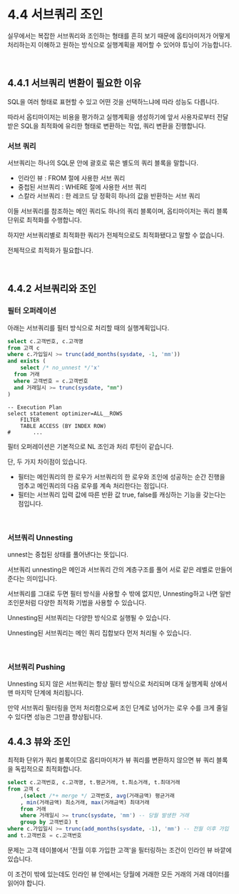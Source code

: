 # 4.4 서브쿼리 조인

실무에서는 복잡한 서브쿼리와 조인하는 형태를 흔히 보기 때문에 옵티아미저가 어떻게 처리하는지 이해하고 원하는 방식으로 실행계획을 제어할 수 있어야 튜닝이 가능합니다.

<br>

## 4.4.1 서브쿼리 변환이 필요한 이유

SQL을 여러 형태로 표현할 수 있고 어떤 것을 선택하느냐에 따라 성능도 다릅니다.

따라서 옵티마이저는 비용을 평가하고 실행계획을 생성하기에 앞서 사용자로부터 전달받은 SQL을 최적화에 유리한 형태로 변환하는 작업, 쿼리 변환을 진행합니다.



### 서브 쿼리

서브쿼리는 하나의 SQL문 안에 괄호로 묶은 별도의 쿼리 블록을 말합니다.

* 인라인 뷰 : FROM 절에 사용한 서브 쿼리
* 중첩된 서브쿼리 : WHERE 절에 사용한 서브 쿼리
* 스칼라 서브쿼리 : 한 레코드 당 정확히 하나의 값을 반환하는 서브 쿼리



이들 서브쿼리를 참조하는 메인 쿼리도 하나의 쿼리 블록이며, 옵티마이저는 쿼리 블록 단위로 최적화를 수행합니다.

하지만 서브쿼리별로 최적화한 쿼리가 전체적으로도 최적화됐다고 말할 수 없습니다.

전체적으로 최적화가 필요합니다.

<br>

## 4.4.2 서브쿼리와 조인

### 필터 오퍼레이션

아래는 서브쿼리를 필터 방식으로 처리할 때의 실행계획입니다.

```sql
select c.고객번호, c.고객명
from 고객 c
where c.가입일시 >= trunc(add_months(sysdate, -1, 'mm'))
and exists (
	select /* no_unnest */'x'
  from 거래
  where 고객번호 = c.고객번호
  and 거래일시 >= trunc(sysdate, "mm")
)
```

```
-- Execution Plan
select statement optimizer=ALL__ROWS
	FILTER
  	TABLE ACCESS (BY INDEX ROW)
#   	...
```



필터 오퍼레이션은 기본적으로 NL 조인과 처리 루틴이 같습니다.

단, 두 가지 차이점이 있습니다.

* 필터는 메인쿼리의 한 로우가 서브쿼리의 한 로우와 조인에 성공하는 순간 진행을 멈추고 메인쿼리의 다음 로우를 계속 처리한다는 점입니다.
* 필터는 서브쿼리 입력 값에 따른 반환 값 true, false를 캐싱하는 기능을 갖는다는 점입니다.

<br>

### 서브쿼리 Unnesting

unnest는 중첩된 상태를 풀어낸다는 뜻입니다.

서브쿼리 unnesting은 메인과 서브쿼리 간의 계층구조를 풀어 서로 같은 레벨로 만들어 준다는 의미입니다.

서브쿼리를 그대로 두면 필터 방식을 사용할 수 밖에 없지만, Unnesting하고 나면 일반 조인문처럼 다양한 최적화 기법을 사용할 수 있습니다. 



Unnesting된 서브쿼리는 다양한 방식으로 실행될 수 있습니다.

Unnesting된 서브쿼리는 메인 쿼리 집합보다 먼저 처리될 수 있습니다.

<br>

### 서브쿼리 Pushing

Unnesting 되지 않은 서브쿼리는 항상 필터 방식으로 처리되며 대개 실행계획 상에서 맨 마지막 단계에 처리됩니다. 

만약 서브쿼리 필터링을 먼저 처리함으로써 조인 단계로 넘어가는 로우 수를 크게 줄일 수 있다면 성능은 그만큼 향상됩니다.      



## 4.4.3 뷰와 조인

최적화 단위가 쿼리 블록이므로 옵티마이저가 뷰 쿼리를 변환하지 않으면 뷰 쿼리 블록을 독립적으로 최적화합니다.

``` SQL
select c.고객번호, c.고객명, t.평균거래, t.최소거래, t.최대거래
from 고객 c
	,(select /*+ merge */ 고객번호, avg(거래금액) 평균거래
    , min(거래금액) 최소거래, max(거래금액) 최대거래
    from 거래
    where 거래일시 >= trunc(sysdate, 'mm') -- 당월 발생한 거래
    group by 고객번호) t
where c.가입일시 >= trunc(add_months(sysdate, -1), 'mm') -- 전월 이후 가입 고객
and t.고객번호 = c.고객번호
```

문제는 고객 테이블에서 '전월 이후 가입한 고객'을 필터링하는 조건이 인라인 뷰 바깥에 있습니다. 

이 조건이 밖에 있는데도 인라인 뷰 안에서는 당월에 거래한 모든 거래의 거래 데이터를 읽어야 합니다.